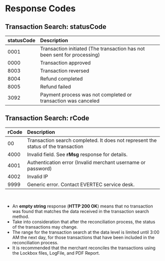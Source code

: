 # Response Codes

## Transaction Search: **statusCode**
|**statusCode**|**Description**|
|:------------|:--------------|
|0001|Transaction initiated (The transaction has not been sent for processing)|
|0000|Transaction approved|
|8003|Transaction reversed|
|8004|Refund completed|
|8005|Refund failed|
|3092|Payment process was not completed or transaction was canceled|

## Transaction Search: **rCode**
|**rCode**|**Description**|
|:------------|:--------------|
|00|Transaction search completed. It does not represent the status of the transaction|
|4000|Invalid field. See **rMsg** response for details.|
|4001|Authentication error (Invalid merchant username or password)|
|4002|Invalid IP|
|9999|Generic error. Contact EVERTEC service desk.|

<br>

* An **empty string** response (**HTTP 200 OK**) means that no transaction was found that matches the data received in the transaction search method.
* Take into consideration that after the reconciliation process, the status of the transactions may change.
* The range for the transaction search at the data level is limited until 3:00 AM the next day, for those transactions that have been included in the reconciliation process.
* It is recommended that the merchant reconciles the transactions using the Lockbox files, LogFile, and PDF Report.



